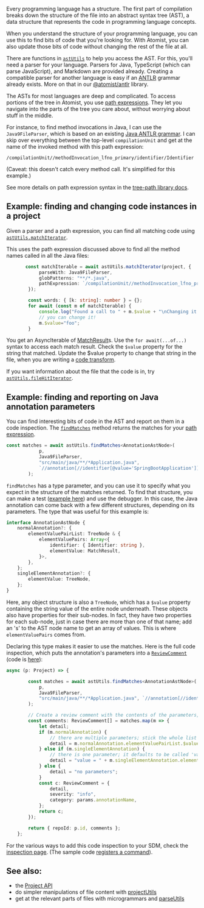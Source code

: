 Every programming language has a structure. The first part of compilation
breaks down the structure of the file into an abstract syntax tree (AST),
a data structure that represents the code in programming language concepts.

When you understand the structure of your programming language, you can use
this to find bits of code that you're looking for. With Atomist, you can also
update those bits of code without changing the rest of the file at all.

There are functions in [`astUtils`][apidoc-astutils] to help you access the AST.
For this, you'll need a parser for your language. Parsers for Java, TypeScript
(which can parse JavaScript), and Markdown are provided already. Creating a
compatible parser
for another language is easy if an [ANTLR](https://github.com/antlr/antlr4) grammar already exists. More on that in
our [@atomist/antlr](https://github.com/atomist/antlr) library.

The ASTs for most languages are deep and complicated. To access portions of the
tree in Atomist, you use [path expressions](pxe.md). They let you navigate into
the parts of the tree you care about, without worrying about stuff in the middle.

For instance, to find method invocations in Java, I can use the `Java9FileParser`, which is based on an existing [Java ANTLR grammar](https://github.com/antlr/grammars-v4/tree/master/java9). I can skip over everything between
the top-level `compilationUnit` and get at the name of the invoked method
with this path expression:

`/compilationUnit//methodInvocation_lfno_primary/identifier/Identifier`

(Caveat: this doesn't catch every method call. It's simplified for this example.)

See more details on path expression syntax in the [tree-path library docs](https://github.com/atomist/tree-path/blob/master/docs/PathExpressions.md).

[apidoc-astutils]: https://atomist.github.io/automation-client/modules/_lib_tree_ast_astutils_.html (API Doc for astUtils)

## Example: finding and changing code instances in a project

Given a parser and a path expression, you can find all matching code using [`astUtils.matchIterator`][apidoc-matchiterator].

This uses the path expression discussed above to find all the method names called
in all the Java files:

```typescript
       const matchIterable = await astUtils.matchIterator(project, {
            parseWith: Java9FileParser,
            globPatterns: "**/*.java",
            pathExpression: `/compilationUnit//methodInvocation_lfno_primary/identifier/Identifier`,
        });

        const words: { [k: string]: number } = {};
        for await (const m of matchIterable) {
            console.log("Found a call to " + m.$value + "\nChanging it to foo!");
            // you can change it!
            m.$value="foo";
        }
```

You get an AsyncIterable of [MatchResult][apidoc-matchresult]s. Use the `for await(...of...)` syntax to access each match result. Check the `$value`
property for the string that matched. Update the $value property to change that string
in the file, when you are writing a [code transform](transform.md).

If you want information about the file that the code is in, try [`astUtils.fileHitIterator`][api-filehititerator].

[api-filehititerator]: https://atomist.github.io/automation-client/modules/_lib_tree_ast_astutils_.html#filehititerator (API Doc for fileHitIterator)
[apidoc-matchresult]: https://atomist.github.io/automation-client/interfaces/_lib_tree_ast_filehits_.matchresult.html (API Doc for MatchResult)
[apidoc-matchiterator]: https://atomist.github.io/automation-client/modules/_lib_tree_ast_astutils_.html#matchiterator (API Doc for matchIterator)

## Example: finding and reporting on Java annotation parameters

You can find interesting bits of code in the AST and report on them in a code inspection.
The [`findMatches`][apidoc-findmatches] method returns the matches for your [path expression](pxe.md).

[apidoc-findmatches]: https://atomist.github.io/automation-client/modules/_lib_tree_ast_astutils_.html#findmatches (API Doc for findMatches)

```typescript
const matches = await astUtils.findMatches<AnnotationAstNode>(
            p,
            Java9FileParser,
            "src/main/java/**/*Application.java", 
            `//annotation[//identifier[@value='SpringBootApplication']]`,
        );
```

`findMatches` has a type parameter, and you can use it to specify what you expect in the structure of the matches returned.
To find that structure, you can make a test ([example here][example-test]) and use the debugger. In this case, the Java annotation can come back with a few different structures, depending on its parameters. The type that was useful for this example is:

```typescript
interface AnnotationAstNode {
    normalAnnotation?: {
        elementValuePairList: TreeNode & {
            elementValuePairs: Array<{
                identifier: { Identifier: string },
                elementValue: MatchResult,
            }>,
        },
    };
    singleElementAnnotation?: {
        elementValue: TreeNode,
    };
}
```

Here, any object structure is also a `TreeNode`, which has a `$value` property containing the string value of the entire
node underneath. These objects also have properties for their sub-nodes. In fact, they have two properties for each sub-node,
just in case there are more than one of that name; add an 's' to the AST node name to get an array of values. This is where
`elementValuePairs` comes from.

Declaring this type makes it easier to use the matches. Here is the full code inspection, which puts the annotation's parameters into a [`ReviewComment`][apidoc-reviewcomment] (code is [here][example-inspection]):

[apidoc-reviewcomment]: https://atomist.github.io/automation-client/interfaces/_lib_operations_review_reviewresult_.reviewcomment.html (APIdoc for ReviewComment)

```typescript
async (p: Project) => {

        const matches = await astUtils.findMatches<AnnotationAstNode>(
            p,
            Java9FileParser,
            "src/main/java/**/*Application.java", `//annotation[//identifier[@value='${params.annotationName}']]`,
        );

        // Create a review comment with the contents of the parameters, or else "no parameters"
        const comments: ReviewComment[] = matches.map(m => {
            let detail;
            if (m.normalAnnotation) {
                // there are multiple parameters; stick the whole list in there
                detail = m.normalAnnotation.elementValuePairList.$value || "";
            } else if (m.singleElementAnnotation) {
                // there is one parameter; it defaults to be called 'value'
                detail = "value = " + m.singleElementAnnotation.elementValue.$value;
            } else {
                detail = "no parameters";
            }
            const c: ReviewComment = {
                detail,
                severity: "info",
                category: params.annotationName,
            };
            return c;
        });

        return { repoId: p.id, comments };
    };
```

For the various ways to add this code inspection to your SDM, check the [inspection page](inspect.md). (The sample code [registers a command][example-registration]).


[example-test]: https://github.com/jessitron/undeprecate-sdm/blob/master/test/annotationParameters/inspection.test.ts (An example of testing a code inspection)
[example-inspection]: https://github.com/jessitron/undeprecate-sdm/blob/master/lib/annotationParameters/inspection.ts (An example of a code inspection)
[example-registration]: https://github.com/jessitron/undeprecate-sdm/blob/38208f5fccdc2dbf6f0a17681405c14b6c7979ef/lib/machine/machine.ts#L50 (An example of a code inspection command registration)

## See also:
* the [Project API](project.md)
* do simpler manipulations of file content with [projectUtils](projectutils.md)
* get at the relevant parts of files with microgrammars and [parseUtils](parseutils.md)
